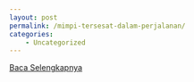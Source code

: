 ```yaml
---
layout: post
permalink: /mimpi-tersesat-dalam-perjalanan/
categories:
    - Uncategorized
---
```


[Baca Selengkapnya](/07)
